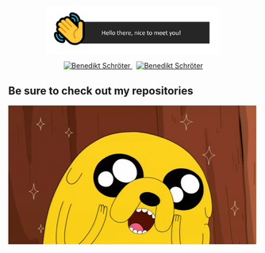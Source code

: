 
<p align="center">
<img align=center alt="Benedikt Schröter" width="70%" src="https://github.com/BenSchr/BenSchr/blob/master/img/header.PNG" /></p>

<p align="center">
<a href="https://www.linkedin.com/in/benedikt-schr%C3%B6ter-1692a3183/">
  <img alt="Benedikt Schröter" width="30px" src="https://image.flaticon.com/icons/svg/174/174857.svg" />
</a>
  <span>&nbsp;</span>
<a href="https://www.xing.com/profile/Benedikt_Schroeter2/cv">
  <img alt="Benedikt Schröter" width="30px" src="https://image.flaticon.com/icons/svg/889/889156.svg" />
</a>

</p>

## Be sure to check out my repositories 

![](https://github.com/BenSchr/BenSchr/blob/master/img/jake.gif)

<!--
**BenSchr/BenSchr** is a ✨ _special_ ✨ repository because its `README.md` (this file) appears on your GitHub profile.

Here are some ideas to get you started:

- 🔭 I’m currently working on ...
- 🌱 I’m currently learning ...
- 👯 I’m looking to collaborate on ...
- 🤔 I’m looking for help with ...
- 💬 Ask me about ...
- 📫 How to reach me: ...
- 😄 Pronouns: ...
- ⚡ Fun fact: ...
-->
